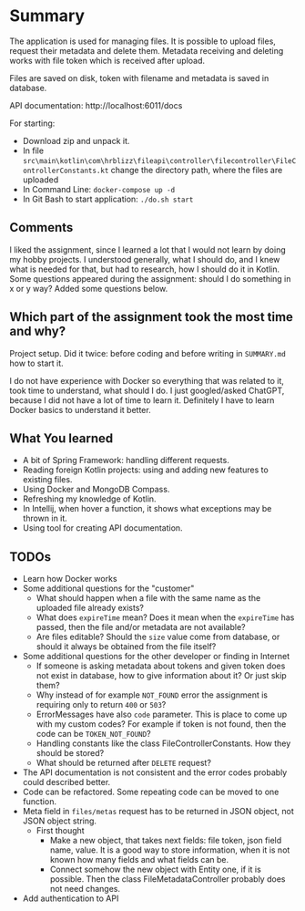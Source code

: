 # Summary

The application is used for managing files. It is possible to upload files, request their metadata and delete them. Metadata receiving and deleting works with file token which is received after upload.

Files are saved on disk, token with filename and metadata is saved in database.

API documentation: http://localhost:6011/docs

For starting:
- Download zip and unpack it.
- In file `src\main\kotlin\com\hrblizz\fileapi\controller\filecontroller\FileControllerConstants.kt` change the directory path, where the files are uploaded
- In Command Line: `docker-compose up -d`
- In Git Bash to start application: `./do.sh start`

## Comments

I liked the assignment, since I learned a lot that I would not learn by doing my hobby projects. I understood generally, what I should do, and I knew what is needed for that, but had to research, how I should do it in Kotlin. Some questions appeared during the assignment: should I do something in x or y way? Added some questions below.

## Which part of the assignment took the most time and why?
Project setup. Did it twice: before coding and before writing in `SUMMARY.md` how to start it.

I do not have experience with Docker so everything that was related to it, took time to understand, what should I do. I just googled/asked ChatGPT, because I did not have a lot of time to learn it. Definitely I have to learn Docker basics to understand it better.

## What You learned

- A bit of Spring Framework: handling different requests.
- Reading foreign Kotlin projects: using and adding new features to existing files.
- Using Docker and MongoDB Compass.
- Refreshing my knowledge of Kotlin.
- In Intellij, when hover a function, it shows what exceptions may be thrown in it. 
- Using tool for creating API documentation.

## TODOs
- Learn how Docker works
- Some additional questions for the "customer"
    - What should happen when a file with the same name as the uploaded file already exists?
    - What does `expireTime` mean? Does it mean when the `expireTime` has passed, then the file and/or metadata are not available?
    - Are files editable? Should the `size` value come from database, or should it always be obtained from the file itself?
- Some additional questions for the other developer or finding in Internet
  - If someone is asking metadata about tokens and given token does not exist in database, how to give information about it? Or just skip them?
  - Why instead of for example `NOT_FOUND` error the assignment is requiring only to return `400` or `503`?
  - ErrorMessages have also `code` parameter. This is place to come up with my custom codes? For example if token is not found, then the code can be `TOKEN_NOT_FOUND`?
  - Handling constants like the class FileControllerConstants. How they should be stored?
  - What should be returned after `DELETE` request?
- The API documentation is not consistent and the error codes probably could described better.
- Code can be refactored. Some repeating code can be moved to one function.
- Meta field in `files/metas` request has to be returned in JSON object, not JSON object string.
  - First thought
    - Make a new object, that takes next fields: file token, json field name, value. It is a good way to store information, when it is not known how many fields and what fields can be.
    - Connect somehow the new object with Entity one, if it is possible. Then the class FileMetadataController probably does not need changes. 
- Add authentication to API
